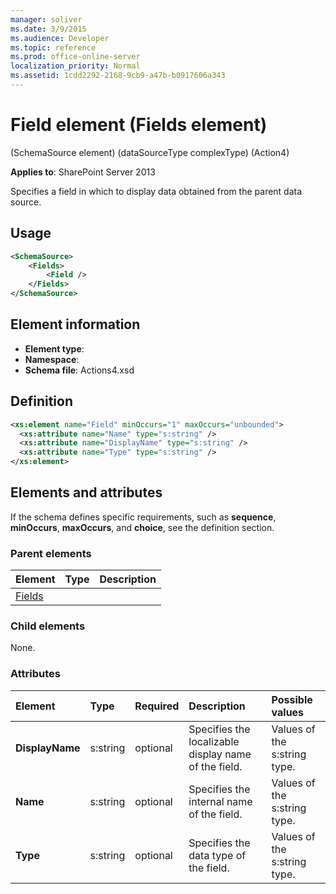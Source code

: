 ```yaml
---
manager: soliver
ms.date: 3/9/2015
ms.audience: Developer
ms.topic: reference
ms.prod: office-online-server
localization_priority: Normal
ms.assetid: 1cdd2292-2168-9cb9-a47b-b0917606a343
---
```


# Field element (Fields element) 

(SchemaSource element) (dataSourceType complexType) (Action4)

**Applies to**: SharePoint Server 2013

Specifies a field in which to display data obtained from the parent data source.

## Usage

```XML
<SchemaSource>
    <Fields>
        <Field />
    </Fields>
</SchemaSource>
```

## Element information

- **Element type**: 
- **Namespace**: 
- **Schema file**: Actions4.xsd

## Definition

```XML
<xs:element name="Field" minOccurs="1" maxOccurs="unbounded">
  <xs:attribute name="Name" type="s:string" />
  <xs:attribute name="DisplayName" type="s:string" />
  <xs:attribute name="Type" type="s:string" />
</xs:element>  
```

## Elements and attributes

If the schema defines specific requirements, such as **sequence**, **minOccurs**, **maxOccurs**, and **choice**, see the definition section.

### Parent elements

|                                      Element                                      | Type | Description |
| :-------------------------------------------------------------------------------- | :--- | :---------- |
| [Fields](fields-element-schemasource-elementdatasourcetype-complextypeaction4.md) |      |             |

### Child elements

None.

### Attributes

|     Element     |   Type   | Required |                     Description                      |       Possible values        |
| :-------------- | :------- | :------- | :--------------------------------------------------- | :--------------------------- |
| **DisplayName** | s:string | optional | Specifies the localizable display name of the field. | Values of the s:string type. |
| **Name**        | s:string | optional | Specifies the internal name of the field.            | Values of the s:string type. |
| **Type**        | s:string | optional | Specifies the data type of the field.                | Values of the s:string type. |
